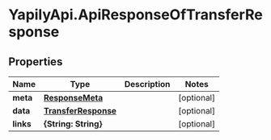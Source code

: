# YapilyApi.ApiResponseOfTransferResponse

## Properties
Name | Type | Description | Notes
------------ | ------------- | ------------- | -------------
**meta** | [**ResponseMeta**](ResponseMeta.md) |  | [optional] 
**data** | [**TransferResponse**](TransferResponse.md) |  | [optional] 
**links** | **{String: String}** |  | [optional] 


